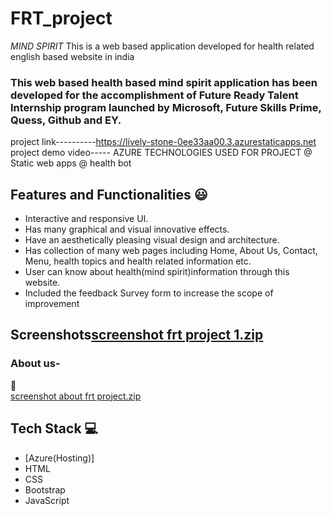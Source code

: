 # FRT_project
*MIND SPIRIT*
This is a web based application developed for health related english based website in india

### This web based health based mind spirit application has been developed for the accomplishment of Future Ready Talent Internship program launched by Microsoft, Future Skills Prime, Quess, Github and EY.

project link----------https://lively-stone-0ee33aa00.3.azurestaticapps.net
project demo video-----
AZURE TECHNOLOGIES USED FOR PROJECT
@ Static web apps 
@ health bot


## Features and Functionalities 😃

- Interactive and responsive UI.
- Has many graphical and visual innovative effects.
- Have an aesthetically pleasing visual design and architecture.
- Has collection of many web pages including Home, About Us, Contact, Menu, health topics and health related information etc.
- User can know about health(mind spirit)information through this website.
- Included the feedback Survey form to increase the scope of improvement 

## Screenshots[screenshot frt project 1.zip](https://github.com/satyanarayana-4O3/FRT_project/files/11833757/screenshot.frt.project.1.zip)

### About us-
 📸        
[screenshot about frt project.zip](https://github.com/satyanarayana-4O3/FRT_project/files/11833790/screenshot.about.frt.project.zip)

## Tech Stack 💻

- [Azure(Hosting)]
- HTML
- CSS
- Bootstrap
- JavaScript
